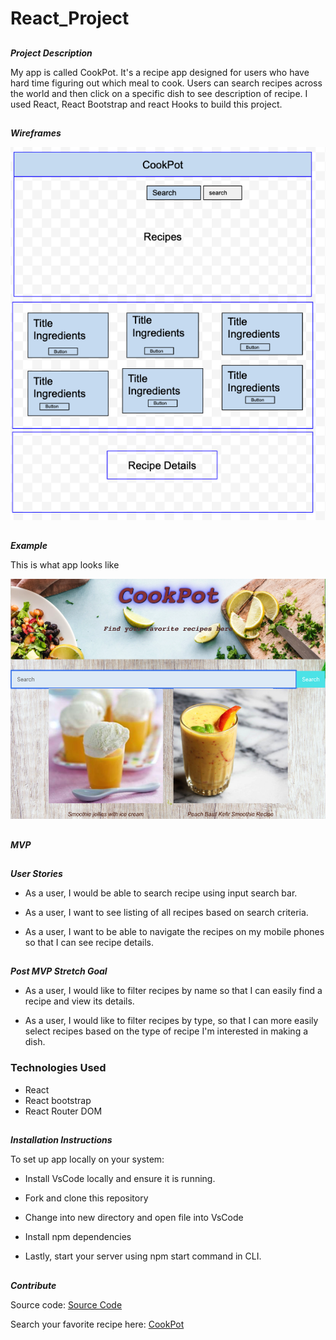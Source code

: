 # React_Project

##
**_Project Description_**

My app is called CookPot. It's a recipe app designed for users who have hard time figuring out which meal to cook. Users can search recipes across the world and then click on a specific dish to see description of recipe. I used React, React Bootstrap and react Hooks to build this project.

##
**_Wireframes_**

![](Images/Snip20200430_4.png) 


##
**_Example_**

This is what app looks like

![](Images/Snip20200430_7.png)


##
**_MVP_**
##
**_User Stories_**

* As a user, I would be able to search recipe using input search bar.

* As a user, I want to see listing of all recipes based on search criteria.

* As a user, I want to be able to navigate the recipes on my mobile phones so that I can see recipe details.

##
**_Post MVP Stretch Goal_**

* As a user, I would like to filter recipes by name so that I can easily find a recipe and view its details.

* As a user, I would like to filter recipes by type, so that I can more easily select recipes based on the type of recipe I'm interested in making a dish.


### Technologies Used
- React
- React bootstrap
- React Router DOM


##
**_Installation Instructions_**

To set up app locally on your system: 

* Install VsCode locally and ensure it is running.

* Fork and clone this repository

* Change into new directory and open file into VsCode

* Install npm dependencies


* Lastly, start your server using npm start command in CLI.

##
**_Contribute_**

Source code: [Source Code](https://github.com/statst/React_Project)

Search your favorite recipe here: [CookPot](https://cookpot.herokuapp.com/)
